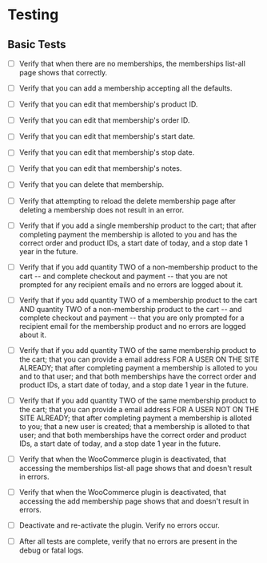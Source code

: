 # Testing

## Basic Tests

- [ ] Verify that when there are no memberships, the memberships list-all page shows that correctly.
- [ ] Verify that you can add a membership accepting all the defaults.
- [ ] Verify that you can edit that membership's product ID.
- [ ] Verify that you can edit that membership's order ID.
- [ ] Verify that you can edit that membership's start date.
- [ ] Verify that you can edit that membership's stop date.
- [ ] Verify that you can edit that membership's notes.
- [ ] Verify that you can delete that membership.

- [ ] Verify that attempting to reload the delete membership page after deleting a membership does not result in an error.
- [ ] Verify that if you add a single membership product to the cart; that after completing payment the membership is alloted to you and has the correct order and product IDs, a start date of today, and a stop date 1 year in the future.
- [ ] Verify that if you add quantity TWO of a non-membership product to the cart -- and complete checkout and payment -- that you are not prompted for any recipient emails and no errors are logged about it.
- [ ] Verify that if you add quantity TWO of a membership product to the cart AND quantity TWO of a non-membership product to the cart -- and complete checkout and payment -- that you are only prompted for a recipient email for the membership product and no errors are logged about it.
- [ ] Verify that if you add quantity TWO of the same membership product to the cart; that you can provide a email address FOR A USER ON THE SITE ALREADY; that after completing payment a membership is alloted to you and to that user; and that both memberships have the correct order and product IDs, a start date of today, and a stop date 1 year in the future.
- [ ] Verify that if you add quantity TWO of the same membership product to the cart; that you can provide a email address FOR A USER NOT ON THE SITE ALREADY; that after completing payment a membership is alloted to you; that a new user is created; that a membership is alloted to that user; and that both memberships have the correct order and product IDs, a start date of today, and a stop date 1 year in the future.

- [ ] Verify that when the WooCommerce plugin is deactivated, that accessing the memberships list-all page shows that and doesn't result in errors.
- [ ] Verify that when the WooCommerce plugin is deactivated, that accessing the add membership page shows that and doesn't result in errors.
- [ ] Deactivate and re-activate the plugin. Verify no errors occur.
- [ ] After all tests are complete, verify that no errors are present in the debug or fatal logs.

